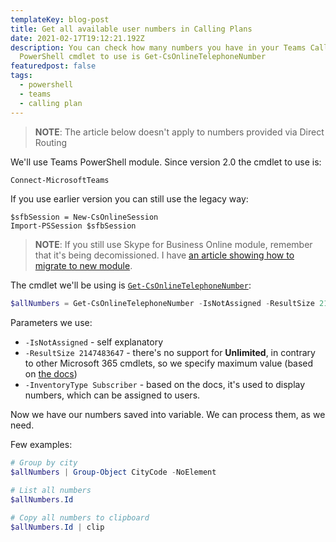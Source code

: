 ```yaml
---
templateKey: blog-post
title: Get all available user numbers in Calling Plans
date: 2021-02-17T19:12:21.192Z
description: You can check how many numbers you have in your Teams Calling Plans.
  PowerShell cmdlet to use is Get-CsOnlineTelephoneNumber
featuredpost: false
tags:
  - powershell
  - teams
  - calling plan
---
```

> **NOTE**: The article below doesn't apply to numbers provided via Direct Routing

We'll use Teams PowerShell module. Since version 2.0 the cmdlet to use is:

```powershell
Connect-MicrosoftTeams
```

If you use earlier version you can still use the legacy way:

```
$sfbSession = New-CsOnlineSession
Import-PSSession $sfbSession
```

> **NOTE**: If you still use Skype for Business Online module, remember that it's being decomissioned. I have [an article showing how to migrate to new module](/skype-connector-decomission/).

The cmdlet we'll be using is [`Get-CsOnlineTelephoneNumber`](https://docs.microsoft.com/en-us/powershell/module/skype/get-csonlinetelephonenumber?view=skype-ps):

```powershell
$allNumbers = Get-CsOnlineTelephoneNumber -IsNotAssigned -ResultSize 2147483647 -InventoryType Subscriber
```

Parameters we use:

* `-IsNotAssigned` - self explanatory
* `-ResultSize 2147483647` - there's no support for **Unlimited**, in contrary to other  Microsoft 365 cmdlets, so we specify maximum value (based on [the docs](https://docs.microsoft.com/en-us/powershell/module/skype/get-csonlinetelephonenumber?view=skype-ps#parameters))
* `-InventoryType Subscriber` - based on the docs, it's used to display numbers, which can be assigned to users.

Now we have our numbers saved into variable. We can process them, as we need. 

Few examples:

```powershell
# Group by city
$allNumbers | Group-Object CityCode -NoElement

# List all numbers
$allNumbers.Id

# Copy all numbers to clipboard
$allNumbers.Id | clip
```
